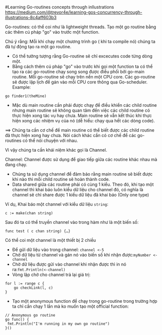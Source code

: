 #Learning Go-routines concepts through inllustrations
https://medium.com/@trevor4e/learning-gos-concurrency-through-illustrations-8c4aff603b3

Go-routines: có thể coi như là lightweight threads. Tạo một go routine bằng các thêm cú pháp "go" vào trước một function.

Chú ý rằng: Mỗi khi chạy một chương trình go ( khi ta compile nó) chúng ta đã tự động tạo ra một go routine.

- Có thể tưởng tượng rằng Go-routine sẽ chỉ excecutes code từng dòng một.
- Bằng cách thêm cú pháp "go" vào trước khi gọi một function ta có thể tạo ra các go-routine chạy song song được điều phối bởi go-main routine. Mỗi go-routine sẽ chạy trên nền một CPU core. Các go-routine sẽ được lập lịch để gán vào mỗi CPU core thông qua Go-scheduler.
Example: 
```
go finder1(theMine)
```
- Mặc dù main routine cần phải được chạy để điều khiển các child routine nhưng main routine sẽ không quan tâm đến việc các child routine có thực hiện xong tác vụ hay chưa. Main routine sẽ vẫn kết thúc khi thực hiện xong các nhiệm vụ của nó (dễ hiểu: chạy qua hết các dòng code).

==> Chúng ta cần cơ chế để main routine có thể biết được các child routine đã thực hiện xong hay chưa. Nói cách khác cần có cơ chế để các go-routines có thể nói chuyện với nhau.

Vì vậy chúng ta cần khái niệm khác gọi là Channel.

Channel: Channel được sử dụng để giao tiếp giữa các routine khác nhau mà đang chạy.

- Chúng ta sử dụng channel để đảm bảo rằng main routine sẽ biết được khi nào thì mỗi child routine sẽ hoàn thành code.
- Data shared giữa các routine phải có cùng 1 kiểu. Theo đó, khi tạo một channel thì khai báo luôn kiểu dữ liệu cho channel đó, có nghĩa là channel sẽ chỉ share được 1 kiểu dữ liệu đã khai báo (Only one type)


Ví dụ, Khai báo một channel với kiểu dữ liệu ```string```:
```
c := make(chan string)
```
Sau đó ta có thể truyền channel vào trong hàm như là một biến số:
```
func test ( c chan string) {…}
```
Có thể coi một channel là một thiết bị 2 chiều
- Để gửi dữ liệu vào trong channel: ```channel <-5```
- Chờ dữ liệu từ channel và gán nó vào biến số khi nhận được:```myNumber <-channel```
- Chờ dữ liệu được gửi vào channel khi nhận được thì in nó ra:```fmt.Println(<-channel)```
- Vòng lặp chờ cho channel trả lại giá trị:
```
for l := range c {
    go checkLink(l, c)
}
```
- Tạo một anonymous function để chạy trong go-routine trong trường hợp ta chỉ cần chạy 1 lần mà ko muốn tạo một official function:
```
// Anonymous go routine
go func() {
 fmt.Println("I'm running in my own go routine")
}()
```



